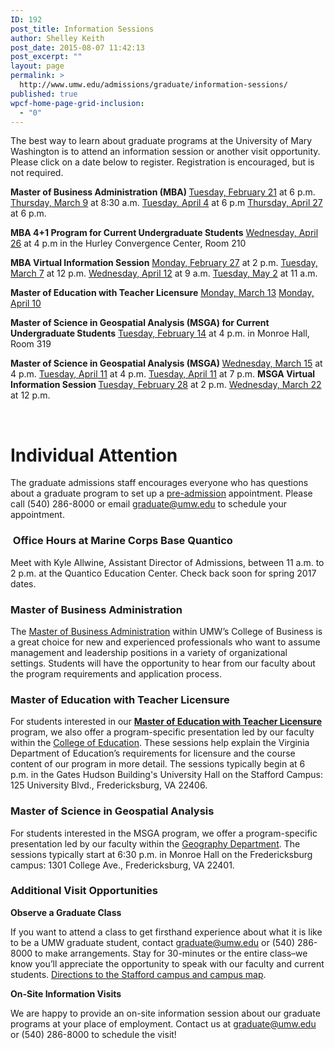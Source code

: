 ```yaml
---
ID: 192
post_title: Information Sessions
author: Shelley Keith
post_date: 2015-08-07 11:42:13
post_excerpt: ""
layout: page
permalink: >
  http://www.umw.edu/admissions/graduate/information-sessions/
published: true
wpcf-home-page-grid-inclusion:
  - "0"
---
```

The best way to learn about graduate programs at the University of Mary Washington is to attend an information session or another visit opportunity. Please click on a date below to register. Registration is encouraged, but is not required.

<strong>Master of Business Administration (MBA)
</strong><a href="https://umw.askadmissions.net/Portal/EI/ViewDetails?gid=623577055a46cff8a9450b87d155d0f793fe53">Tuesday, February 21</a> at 6 p.m.
<a href="https://umw.askadmissions.net/Portal/EI/ViewDetails?gid=623577d62b47ea945b4597910a452c0ad62003">Thursday, March 9</a> at 8:30 a.m.
<a href="https://umw.askadmissions.net/Portal/EI/ViewDetails?gid=6235772e580d3a6c884c6584877594510a0e1b">Tuesday, April 4</a> at 6 p.m
<a href="https://umw.askadmissions.net/Portal/EI/ViewDetails?gid=62357750ebef7a74414513b9c1a7f2c418bdfb">Thursday, April 27</a> at 6 p.m.

<strong>MBA 4+1 Program for Current Undergraduate Students</strong>
<a href="https://umw.askadmissions.net/Portal/EI/ViewDetails?gid=62357744b4d3834bd0413985c695827e358db0">Wednesday, April 26</a> at 4 p.m in the Hurley Convergence Center, Room 210

<strong>MBA Virtual Information Session</strong>
<a href="https://umw.askadmissions.net/Portal/EI/ViewDetails?gid=623577241e1d0d50604662af957319949611d5">Monday, February 27</a> at 2 p.m.
<a href="https://umw.askadmissions.net/Portal/EI/ViewDetails?gid=62357794be60416e59454ab65e41f5fdafdec9">Tuesday, March 7</a> at 12 p.m.
<a href="https://umw.askadmissions.net/Portal/EI/ViewDetails?gid=623577b88d81e82d354489a901c2da3743d69d">Wednesday, April 12</a> at 9 a.m.
<a href="https://umw.askadmissions.net/Portal/EI/ViewDetails?gid=62357738a5cf007eaa4bcf85f409dd8baa22c3">Tuesday, May 2</a> at 11 a.m.

<strong>Master of Education with Teacher Licensure</strong>
<a href="https://umw.askadmissions.net/Portal/EI/ViewDetails?gid=623577ac53587917954e6a9d6526d986b55d5c">Monday, March 13</a>
<a href="https://umw.askadmissions.net/Portal/EI/ViewDetails?gid=62357746ca0982723b42cda6ebd9b6e6a5d707">Monday, April 10</a>

<strong>Master of Science in Geospatial Analysis (MSGA) for Current Undergraduate Students</strong>
<a href="https://umw.askadmissions.net/Portal/EI/ViewDetails?gid=62357704c6f6bf62994b97bd0782ff68c824cc">Tuesday, February 14</a> at 4 p.m. in Monroe Hall, Room 319

<strong>Master of Science in Geospatial Analysis (MSGA)
</strong><a href="https://umw.askadmissions.net/Portal/EI/ViewDetails?gid=623577530d30ecfa16425a8a4522841f4c6219">Wednesday, March 15</a> at 4 p.m.
<a href="https://umw.askadmissions.net/Portal/EI/ViewDetails?gid=62357736e6fc8cc3264636ba4e19d6b2a0742a">Tuesday, April 11</a> at 4 p.m.
<a href="https://umw.askadmissions.net/Portal/EI/ViewDetails?gid=6235777ec4150634184291b04befcdd87b6e27">Tuesday, April 11</a> at 7 p.m.
<strong>
</strong><strong>MSGA Virtual Information Session
</strong><a href="https://umw.askadmissions.net/Portal/EI/ViewDetails?gid=623577b0d6af28fb834c77b6fc39f7516dc123">Tuesday, February 28</a> at 2 p.m.
<a href="https://umw.askadmissions.net/Portal/EI/ViewDetails?gid=623577f576ef24e4034bf28d5e63eb1126d179">Wednesday, March 22</a> at 12 p.m.

&nbsp;
<h1>Individual Attention</h1>
The graduate admissions staff encourages everyone who has questions about a graduate program to set up a <a href="http://www.umw.edu/admissions/graduate/advising/">pre-admission</a> appointment. Please call (540) 286-8000 or email <a href="mailto:graduate@umw.edu">graduate@umw.edu</a> to schedule your appointment.
<h3> Office Hours at Marine Corps Base Quantico</h3>
Meet with Kyle Allwine, Assistant Director of Admissions, between 11 a.m. to 2 p.m. at the Quantico Education Center. Check back soon for spring 2017 dates.
<h3>Master of Business Administration</h3>
The <a href="http://www.umw.edu/admissions/graduate/degrees/mba/">Master of Business Administration</a> within UMW’s College of Business is a great choice for new and experienced professionals who want to assume management and leadership positions in a variety of organizational settings. Students will have the opportunity to hear from our faculty about the program requirements and application process.
<h3>Master of Education with Teacher Licensure</h3>
For students interested in our <a href="http://www.umw.edu/admissions/graduate/degrees/med-teacher-licensure/"><strong>Master of Education with Teacher Licensure</strong></a> program, we also offer a program-specific presentation led by our faculty within the <a href="http://education.umw.edu">College of Education</a>. These sessions help explain the Virginia Department of Education’s requirements for licensure and the course content of our program in more detail. The sessions typically begin at 6 p.m. in the Gates Hudson Building's University Hall on the Stafford Campus: 125 University Blvd., Fredericksburg, VA 22406.
<h3>Master of Science in Geospatial Analysis</h3>
For students interested in the MSGA program, we offer a program-specific presentation led by our faculty within the <a href="http://cas.umw.edu/geography/">Geography Department</a>. The sessions typically start at 6:30 p.m. in Monroe Hall on the Fredericksburg campus: 1301 College Ave., Fredericksburg, VA 22401.
<h3>Additional Visit Opportunities</h3>
<strong>Observe a Graduate Class</strong>

If you want to attend a class to get firsthand experience about what it is like to be a UMW graduate student, contact <a href="mailto:graduate@umw.edu">graduate@umw.edu</a> or (540) 286-8000 to make arrangements. Stay for 30-minutes or the entire class–we know you’ll appreciate the opportunity to speak with our faculty and current students. <a href="http://www.umw.edu/visitors/stafford-campus/">Directions to the Stafford campus and campus map</a>.

<strong>On-Site Information Visits</strong>

We are happy to provide an on-site information session about our graduate programs at your place of employment. Contact us at <a href="mailto:graduate@umw.edu">graduate@umw.edu</a> or (540) 286-8000 to schedule the visit!
